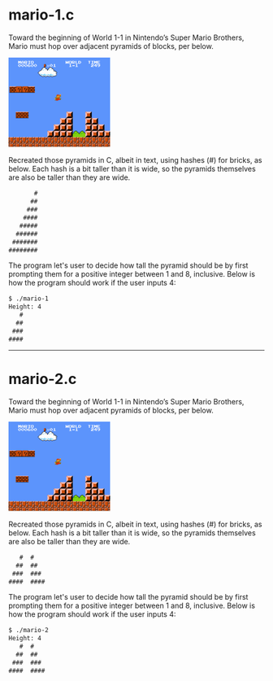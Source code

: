 # mario-1.c
Toward the beginning of World 1-1 in Nintendo’s Super Mario Brothers, Mario must hop over adjacent pyramids of blocks, per below.

![screenshot of Mario jumping up a right-aligned pyramid](./img/mario-1.png)

Recreated those pyramids in C, albeit in text, using hashes (#) for bricks, as below. Each hash is a bit taller than it is wide, so the pyramids themselves are also be taller than they are wide.

```
       #
      ##
     ###
    ####
   #####
  ######
 #######
########
```

The program let's user to decide how tall the pyramid should be by first prompting them for a positive integer between 1 and 8, inclusive. Below is how the program should work if the user inputs 4: 

```
$ ./mario-1
Height: 4
   #
  ##
 ###
####
```

***

# mario-2.c

Toward the beginning of World 1-1 in Nintendo’s Super Mario Brothers, Mario must hop over adjacent pyramids of blocks, per below.

![screenshot of Mario jumping over adjacent pyramids](img/mario-2.png)

Recreated those pyramids in C, albeit in text, using hashes (#) for bricks, as below. Each hash is a bit taller than it is wide, so the pyramids themselves are also be taller than they are wide.

```
   #  #
  ##  ##
 ###  ###
####  ####
```

The program let's user to decide how tall the pyramid should be by first prompting them for a positive integer between 1 and 8, inclusive. Below is how the program should work if the user inputs 4:

```
$ ./mario-2
Height: 4
   #  #
  ##  ##
 ###  ###
####  ####
```